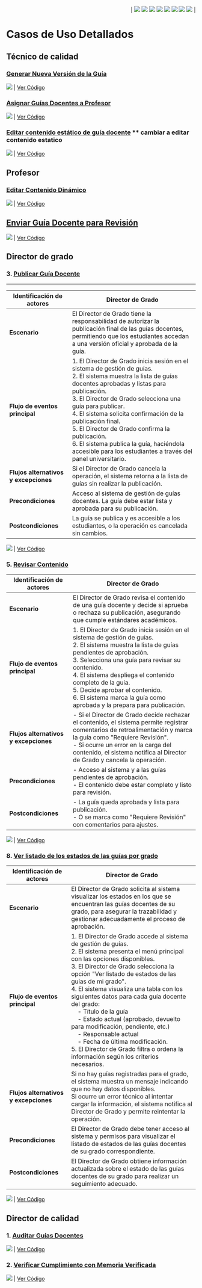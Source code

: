 <div align=right>

| [![](https://img.shields.io/badge/-Inicio-FFF?style=flat&logo=Emlakjet&logoColor=black)](/README.md) [![](https://img.shields.io/badge/-Modelo_de_Dominio-FFF?style=flat&logo=LiveChat&logoColor=black)](/ModeloDelDominio/modeloDelDominio.md) [![](https://img.shields.io/badge/-Actores-FFF?style=flat&logo=openstreetmap&logoColor=black)](/CasosDeUso/Actividades/Actores.md) [![](https://img.shields.io/badge/-Diagrama_De_Contexto-FFF?style=flat&logo=openstreetmap&logoColor=black)](/CasosDeUso/diagramaDeContexto/diagramaDeContexto.md) [![](https://img.shields.io/badge/-Casos_De_Uso-FFF?style=flat&logo=openstreetmap&logoColor=black)](/CasosDeUso/Actividades/CasosDeUso.md) [![](https://img.shields.io/badge/-Detallado_Casos_De_Uso-FFF?style=flat&logo=openstreetmap&logoColor=black)](/CasosDeUso/Actividades/Detallar.md) [![](https://img.shields.io/badge/-Prototipos-FFF?style=flat&logo=openstreetmap&logoColor=black)](/CasosDeUso/Actividades/Prototipos/README.md) [![](https://img.shields.io/badge/-Sesiones_de_Requisitado-FFF?style=flat&logo=Proton&logoColor=black)](/SesionesDeRequisitado)  |


</div>

# Casos de Uso Detallados

## Técnico de calidad


### [Generar Nueva Versión de la Guía](/CasosDeUso/Actividades/Prototipos/README.md#técnico-de-calidad---generar-nueva-versión)
![](/images/modelosUML/GenerarVersiónGD.svg) | [Ver Código](/CasosDeUso/Actividades/Detallados/GenerarVersionGD.puml)

### [Asignar Guías Docentes a Profesor](/CasosDeUso/Actividades/Prototipos/README.md#técnico-de-calidad---asignar-guía-a-profesor)
![](/images/modelosUML/AsignarProfesorGD.svg) | [Ver Código](/CasosDeUso/Actividades/Detallados/AsignarProfesorGD.puml)

### [Editar contenido estático de guía docente](/CasosDeUso/Actividades/Prototipos/README.md#técnico-de-calidad---editar-plantilla) ** cambiar a editar contenido estatico
![](/images/modelosUML/EditarContenidoEstaticoGD.svg) | [Ver Código](/CasosDeUso/Actividades/Detallados/EditarContenidoEstaticoGD.puml)




## Profesor

### [Editar Contenido Dinámico](/CasosDeUso/Actividades/Prototipos/README.md#profesor---editar-guía)

![](/images/modelosUML/EditarContenidoGD.svg)  | [Ver Código](/CasosDeUso/Actividades/Detallados/EditarContenidoGD.puml)

## [Enviar Guía Docente para Revisión](/CasosDeUso/Actividades/Prototipos/README.md#profesor---enviar-guía)

![](/images/modelosUML/EnviarParaRevisionGD.svg) | [Ver Código](/CasosDeUso/Actividades/Detallados/EnviarParaRevisionGD.puml)


## Director de grado

### 3. [Publicar Guía Docente](/CasosDeUso/Actividades/Prototipos/README.md#director-de-grado---publicar-guía-docente)
-------------
| **Identificación de actores**      | Director de Grado |
|------------------------------------|-------------------|
| **Escenario**                      | El Director de Grado tiene la responsabilidad de autorizar la publicación final de las guías docentes, permitiendo que los estudiantes accedan a una versión oficial y aprobada de la guía. |
| **Flujo de eventos principal**     | 1. El Director de Grado inicia sesión en el sistema de gestión de guías.<br> 2. El sistema muestra la lista de guías docentes aprobadas y listas para publicación.<br> 3. El Director de Grado selecciona una guía para publicar.<br> 4. El sistema solicita confirmación de la publicación final.<br> 5. El Director de Grado confirma la publicación.<br> 6. El sistema publica la guía, haciéndola accesible para los estudiantes a través del panel universitario. |
| **Flujos alternativos y excepciones** | Si el Director de Grado cancela la operación, el sistema retorna a la lista de guías sin realizar la publicación. |
| **Precondiciones**                | Acceso al sistema de gestión de guías docentes. La guía debe estar lista y aprobada para su publicación. |
| **Postcondiciones**               | La guía se publica y es accesible a los estudiantes, o la operación es cancelada sin cambios. |


![](/images/modelosUML/PublicarGD.svg)  | [Ver Código](/CasosDeUso/Actividades/Detallados/PublicarGD.puml)



### 5. [Revisar Contenido](/CasosDeUso/Actividades/Prototipos/README.md#director-de-grado---revisar-contenido)

| **Identificación de actores**                          | **Director de Grado**                                                                 |
|--------------------------------------|-------------------------------------------------------------------------------------------------------------------------------------------------|
| **Escenario**                        | El Director de Grado revisa el contenido de una guía docente y decide si aprueba o rechaza su publicación, asegurando que cumple estándares académicos. |
| **Flujo de eventos principal**       | 1. El Director de Grado inicia sesión en el sistema de gestión de guías.<br> 2. El sistema muestra la lista de guías pendientes de aprobación.<br> 3. Selecciona una guía para revisar su contenido.<br> 4. El sistema despliega el contenido completo de la guía.<br> 5. Decide aprobar el contenido.<br> 6. El sistema marca la guía como aprobada y la prepara para publicación. |
| **Flujos alternativos y excepciones**| - Si el Director de Grado decide rechazar el contenido, el sistema permite registrar comentarios de retroalimentación y marca la guía como "Requiere Revisión".<br> - Si ocurre un error en la carga del contenido, el sistema notifica al Director de Grado y cancela la operación. |
| **Precondiciones**                   | - Acceso al sistema y a las guías pendientes de aprobación.<br> - El contenido debe estar completo y listo para revisión.                      |
| **Postcondiciones**                  | - La guía queda aprobada y lista para publicación.<br> - O se marca como "Requiere Revisión" con comentarios para ajustes.                      |

![](/images/modelosUML/RevisarContenidoGD.svg) | [Ver Código](/CasosDeUso/Actividades/Detallados/RevisarContenidoGD.puml)


### 8. [Ver listado de los estados de las guías por grado](/CasosDeUso/Actividades/Prototipos/README.md#director-de-grado---ver-listado-de-guías)
| **Identificación de actores**      | Director de Grado |
|------------------------------------|--------------------|
| **Escenario**                      | El Director de Grado solicita al sistema visualizar los estados en los que se encuentran las guías docentes de su grado, para asegurar la trazabilidad y gestionar adecuadamente el proceso de aprobación. |
| **Flujo de eventos principal**     | 1. El Director de Grado accede al sistema de gestión de guías.<br> 2. El sistema presenta el menú principal con las opciones disponibles.<br> 3. El Director de Grado selecciona la opción "Ver listado de estados de las guías de mi grado".<br> 4. El sistema visualiza una tabla con los siguientes datos para cada guía docente del grado:<br>&nbsp;&nbsp;&nbsp;&nbsp;- Título de la guía<br>&nbsp;&nbsp;&nbsp;&nbsp;- Estado actual (aprobado, devuelto para modificación, pendiente, etc.)<br>&nbsp;&nbsp;&nbsp;&nbsp;- Responsable actual<br>&nbsp;&nbsp;&nbsp;&nbsp;- Fecha de última modificación.<br> 5. El Director de Grado filtra o ordena la información según los criterios necesarios. |
| **Flujos alternativos y excepciones** | Si no hay guías registradas para el grado, el sistema muestra un mensaje indicando que no hay datos disponibles.<br> Si ocurre un error técnico al intentar cargar la información, el sistema notifica al Director de Grado y permite reintentar la operación. |
| **Precondiciones**                | El Director de Grado debe tener acceso al sistema y permisos para visualizar el listado de estados de las guías docentes de su grado correspondiente. |
| **Postcondiciones**               | El Director de Grado obtiene información actualizada sobre el estado de las guías docentes de su grado para realizar un seguimiento adecuado. |

![](/images/modelosUML/VerListadoEstadosGradoGD.svg)  | [Ver Código](/CasosDeUso/Actividades/Detallados/VerListadoEstadosGradoGD.puml)






## Director de calidad


### 1. [Auditar Guías Docentes](/CasosDeUso/Actividades/Prototipos/README.md#dirección-de-calidad---auditar-guías-docentes)


![](/images/modelosUML/AuditarGD.svg) | [Ver Código](/CasosDeUso/Actividades/Detallados/AuditarGD.puml)

### 2. [Verificar Cumplimiento con Memoria Verificada](/CasosDeUso/Actividades/Prototipos/README.md#dirección-de-calidad---verificar-cumplimiento-con-memoria-verificada)

![](/images/modelosUML/VerificarGD.svg) | [Ver Código](/CasosDeUso/Actividades/Detallados/VerificarGD.puml)


